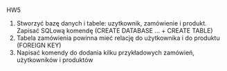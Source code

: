 HW5
1. Stworzyć bazę danych i tabele: uzytkownik, zamówienie i produkt. Zapisać SQLową komendę (CREATE DATABASE ... + CREATE TABLE)
2. Tabela zamówienia powinna mieć relację do użytkownika i do produktu (FOREIGN KEY)
3. Napisać komendy do dodania kilku przykładowych zamówień, użytkowników i produktów